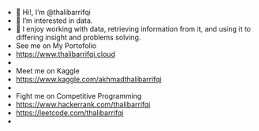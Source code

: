 - 👋 Hi!, I’m @thalibarrifqi
- 👀 I’m interested in data.
- 🌱 I enjoy working with data, retrieving information from it, and using it to differing insight and problems solving.
- See me on My Portofolio
- https://www.thalibarrifqi.cloud
-
- Meet me on Kaggle
- https://www.kaggle.com/akhmadthalibarrifqi
-
- Fight me on Competitive Programming
- https://www.hackerrank.com/thalibarrifqi
- https://leetcode.com/thalibarrifqi
- 
<!---
thalibarrifqi/thalibarrifqi is a ✨ special ✨ repository because its `README.md` (this file) appears on your GitHub profile.
You can click the Preview link to take a look at your changes.
--->

